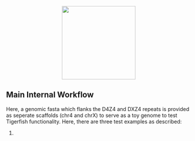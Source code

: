 <div align="center">
    <a href="#readme"><img src="../../docs/source/imgs/tigerfish_logo.png" width="200"></a>
</div>

## Main Internal Workflow

Here, a genomic fasta which flanks the D4Z4 and DXZ4 repeats is provided as seperate scaffolds (chr4 and chrX) to serve as a toy genome to test Tigerfish functionality. Here, there are three test examples as described:

1. 
